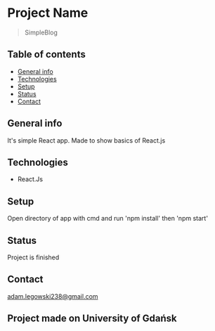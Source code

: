 # Project Name
> SimpleBlog

## Table of contents
* [General info](#general-info)
* [Technologies](#technologies)
* [Setup](#setup)
* [Status](#status)
* [Contact](#contact)

## General info
It's simple React app. Made to show basics of React.js

## Technologies
* React.Js

## Setup
Open directory of app with cmd and run 'npm install' then 'npm start'

## Status
Project is finished

## Contact
adam.legowski238@gmail.com


## Project made on University of Gdańsk
